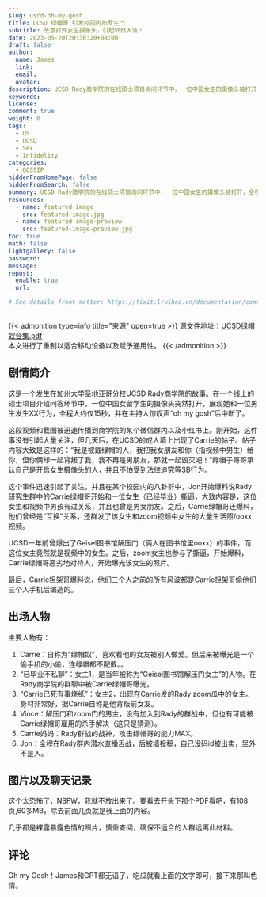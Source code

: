 ```yaml
---
slug: uscd-oh-my-gosh
title: UCSD 绿帽哥 引发校园内部罗生门
subtitle: 故意打开女生摄像头，引起轩然大波！
date: 2023-05-20T20:38:20+08:00
draft: false
author:
  name: James
  link:
  email:
  avatar:
description: UCSD Rady商学院的在线硕士项目询问环节中，一位中国女生的摄像头被打开，全程展示自己和一位男生发生性关系。随后，该事件在该校校园内部爆发，一名男子自称“绿帽哥”在一系列八卦群、论坛和小红书上爆料，透露大量学生的性爱照片和视频，引发轩然大波。此事件引起了校内外广泛的关注和谴责，同时也揭开了该校园内部的不同声音和复杂的人际关系。
keywords:
license:
comment: true
weight: 0
tags:
  - US
  - UCSD
  - Sex
  - Infidelity
categories:
  - GOSSIP
hiddenFromHomePage: false
hiddenFromSearch: false
summary: UCSD Rady商学院的在线硕士项目询问环节中，一位中国女生的摄像头被打开，全程展示自己和一位男生发生性关系。随后，该事件在该校校园内部爆发，一名男子自称“绿帽哥”在一系列八卦群、论坛和小红书上爆料，透露大量学生的性爱照片和视频，引发轩然大波。此事件引起了校内外广泛的关注和谴责，同时也揭开了该校园内部的不同声音和复杂的人际关系。
resources:
  - name: featured-image
    src: featured-image.jpg
  - name: featured-image-preview
    src: featured-image-preview.jpg
toc: true
math: false
lightgallery: false
password:
message:
repost:
  enable: true
  url:

# See details front matter: https://fixit.lruihao.cn/documentation/content-management/introduction/#front-matter
---
```


<!--more-->

{{< admonition type=info title="来源" open=true >}}
源文件地址：[UCSD绿帽奴合集.pdf](https://oss.schoolmelon.com/source/uscd-oh-my-gosh.pdf)  
本文进行了重制以适合移动设备以及赋予通用性。
{{< /admonition >}}

## 剧情简介

这是一个发生在加州大学圣地亚哥分校UCSD Rady商学院的故事。在一个线上的硕士项目介绍问答环节中，一位中国女留学生的摄像头突然打开，展现她和一位男生发生XX行为，全程大约仅15秒，并在主持人惊叹声“oh my gosh”后中断了。

这段视频和截图被迅速传播到商学院的某个微信群内以及小红书上。刚开始，这件事没有引起大量关注，但几天后，在UCSD的成人墙上出现了Carrie的帖子。帖子内容大致是这样的：“我是被戴绿帽的人，我把我女朋友和你（指视频中男生）给你，但你俩却一起背叛了我，我不再是男朋友，那就一起毁灭吧！”绿帽子哥哥承认自己是开启女生摄像头的人，并且不怕受到法律追究等SB行为。

这个事件迅速引起了关注，并且在某个校园内的八卦群中，Jon开始爆料说Rady研究生群中的Carrie绿帽哥开始和一位女生（已经毕业）撕逼，大致内容是，这位女生和视频中男孩有过关系，并且也曾是男女朋友。之后，Carrie绿帽哥还爆料，他们曾经是“互换”关系，还群发了该女生和zoom视频中女生的大量生活照/ooxx视频。

UCSD一年前曾爆出了Geisel图书馆解压门（俩人在图书馆里ooxx）的事件，而这位女主竟然就是视频中的女生。之后，zoom女主也参与了撕逼，开始爆料，Carrie绿帽哥恶劣地对待人，开始曝光该女生的照片。

最后，Carrie担架哥爆料说，他们三个人之前的所有风波都是Carrie担架哥偷他们三个人手机后编造的。

## 出场人物

主要人物有：

1. Carrie：自称为“绿帽奴”，喜欢看他的女友被别人做爱。但后来被曝光是一个偷手机的小偷，连绿帽都不配戴。。
2. “已毕业不私聊”：女主1，是当年被称为“Geisel图书馆解压门女主”的人物。在Rady商学院的群聊中被Carrie绿帽哥曝光。
3. “Carrie已死有事烧纸”：女主2，出现在Carrie发的Rady zoom瓜中的女主。身材非常好，据Carrie自称是他背叛前女友。
4. Vince：解压门和zoom门的男主，没有加入到Rady的群战中，但也有可能被Carrie绿帽哥雇用的杀手解决（这只是猜测）。
5. Carrie妈妈：Rady群战的战神，攻击绿帽哥的能力MAX。
6. Jon：全程在Rady群内潜水直播舌战，后被墙投稿，自己没码id被出卖，里外不是人。

## 图片以及聊天记录

这个太恐怖了，NSFW，我就不放出来了。要看去开头下那个PDF看吧，有108页,60多MB，除去前面几页就是我上面的内容。

几乎都是裸露暴露色情的照片，慎重查阅，确保不适合的人群远离此材料。

## 评论

Oh my Gosh！James和GPT都无语了，吃瓜就看上面的文字即可，接下来那叫色情。